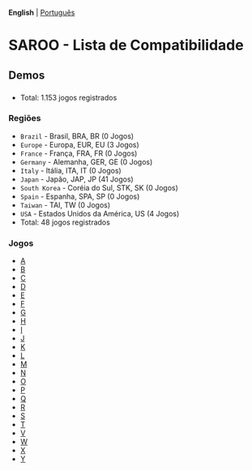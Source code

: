 **English** | [Português](../pt-br/README.md)

# SAROO - Lista de Compatibilidade

## Demos

###

- Total: 1.153 jogos registrados

### Regiões

- `Brazil` - Brasil, BRA, BR (0 Jogos)
- `Europe` - Europa, EUR, EU (3 Jogos)
- `France` - França, FRA, FR (0 Jogos)
- `Germany` - Alemanha, GER, GE (0 Jogos)
- `Italy` - Itália, ITA, IT (0 Jogos)
- `Japan` - Japão, JAP, JP (41 Jogos)
- `South Korea` - Coréia do Sul, STK, SK (0 Jogos)
- `Spain` - Espanha, SPA, SP (0 Jogos)
- `Taiwan` - TAI, TW (0 Jogos)
- `USA` - Estados Unidos da América, US (4 Jogos)
- Total: 48 jogos registrados

### Jogos

- [A](A.md)
- [B](B.md)
- [C](C.md)
- [D](D.md)
- [E](E.md)
- [F](F.md)
- [G](G.md)
- [H](H.md)
- [I](I.md)
- [J](J.md)
- [K](K.md)
- [L](L.md)
- [M](M.md)
- [N](N.md)
- [O](O.md)
- [P](P.md)
- [Q](Q.md)
- [R](R.md)
- [S](S.md)
- [T](T.md)
- [V](V.md)
- [W](W.md)
- [X](X.md)
- [Y](Y.md)
